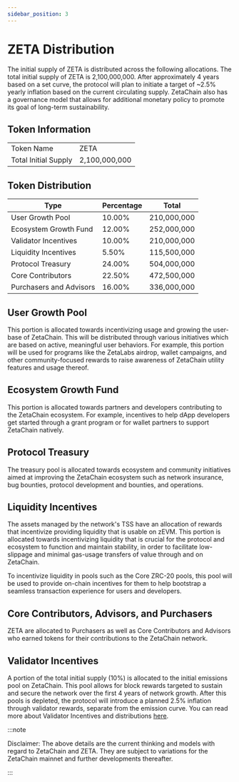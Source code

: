 ```yaml
---
sidebar_position: 3
---
```


# ZETA Distribution

The initial supply of ZETA is distributed across the following allocations. The
total initial supply of ZETA is 2,100,000,000. After approximately 4 years based
on a set curve, the protocol will plan to initiate a target of ~2.5% yearly
inflation based on the current circulating supply. ZetaChain also has a
governance model that allows for additional monetary policy to promote its goal
of long-term sustainability.

## Token Information

|                      |               |
| -------------------- | ------------- |
| Token Name           | ZETA          |
| Total Initial Supply | 2,100,000,000 |

## Token Distribution

| Type                    | Percentage | Total       |
| ----------------------- | ---------- | ----------- |
| User Growth Pool        | 10.00%     | 210,000,000 |
| Ecosystem Growth Fund   | 12.00%     | 252,000,000 |
| Validator Incentives    | 10.00%     | 210,000,000 |
| Liquidity Incentives    | 5.50%      | 115,500,000 |
| Protocol Treasury       | 24.00%     | 504,000,000 |
| Core Contributors       | 22.50%     | 472,500,000 |
| Purchasers and Advisors | 16.00%     | 336,000,000 |

## User Growth Pool

This portion is allocated towards incentivizing usage and growing the user-base
of ZetaChain. This will be distributed through various initiatives which are
based on active, meaningful user behaviors. For example, this portion will be
used for programs like the ZetaLabs airdrop, wallet campaigns, and other
community-focused rewards to raise awareness of ZetaChain utility features and
usage thereof.

## Ecosystem Growth Fund

This portion is allocated towards partners and developers contributing to the
ZetaChain ecosystem. For example, incentives to help dApp developers get started
through a grant program or for wallet partners to support ZetaChain natively.

## Protocol Treasury

The treasury pool is allocated towards ecosystem and community initiatives aimed
at improving the ZetaChain ecosystem such as network insurance, bug bounties,
protocol development and bounties, and operations.

## Liquidity Incentives

The assets managed by the network's TSS have an allocation of rewards that
incentivize providing liquidity that is usable on zEVM. This portion is
allocated towards incentivizing liquidity that is crucial for the protocol and
ecosystem to function and maintain stability, in order to facilitate
low-slippage and minimal gas-usage transfers of value through and on ZetaChain.

To incentivize liquidity in pools such as the Core ZRC-20 pools, this pool will
be used to provide on-chain incentives for them to help bootstrap a seamless
transaction experience for users and developers.

## Core Contributors, Advisors, and Purchasers

ZETA are allocated to Purchasers as well as Core Contributors and Advisors who
earned tokens for their contributions to the ZetaChain network.

## Validator Incentives

A portion of the total initial supply (10%) is allocated to the initial
emissions pool on ZetaChain. This pool allows for block rewards targeted to
sustain and secure the network over the first 4 years of network growth. After
this pools is depleted, the protocol will introduce a planned 2.5% inflation
through validator rewards, separate from the emission curve. You can read more
about Validator Incentives and distributions
[here](/about/token-utility/validators/).

:::note

Disclaimer: The above details are the current thinking and models with regard to
ZetaChain and ZETA. They are subject to variations for the ZetaChain mainnet and
further developments thereafter.

:::
